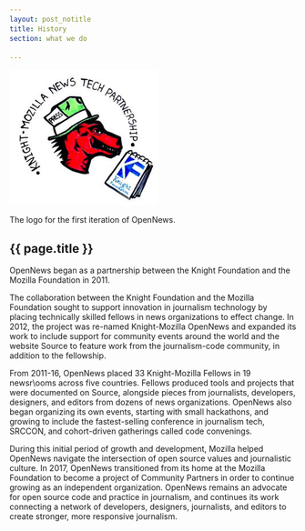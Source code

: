 ```yaml
---
layout: post_notitle
title: History
section: what we do

---
```

<img src="/media/img/logo-knight-mozilla-partnership.jpg" class="topline">
<p class="caption">The logo for the first iteration of OpenNews.</p>

<h2>{{ page.title }}</h2>
<p class="bodybig">OpenNews began as a partnership between the Knight Foundation and the Mozilla Foundation in 2011.</p>

The collaboration between the Knight Foundation and the Mozilla Foundation sought to support innovation in journalism technology by placing technically skilled fellows in news organizations to effect change. In 2012, the project was re-named Knight-Mozilla OpenNews and expanded its work to include support for community events around the world and the website Source to feature work from the journalism-code community, in addition to the fellowship.

From 2011-16, OpenNews placed 33 Knight-Mozilla Fellows in 19 newsr\ooms across five countries. Fellows produced tools and projects that were documented on Source, alongside pieces from journalists, developers, designers, and editors from dozens of news organizations. OpenNews also began organizing its own events, starting with small hackathons, and growing to include the fastest-selling conference in journalism tech, SRCCON, and cohort-driven gatherings called code convenings.

During this initial period of growth and development, Mozilla helped OpenNews navigate the intersection of open source values and journalistic culture. In 2017, OpenNews transitioned from its home at the Mozilla Foundation to become a project of Community Partners in order to continue growing as an independent organization. OpenNews remains an advocate for open source code and practice in journalism, and continues its work connecting a network of developers, designers, journalists, and editors to create stronger, more responsive journalism.
